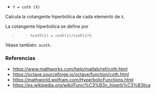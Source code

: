 - `Y = coth (X)`

Calcula la cotangente hiperbólica de cada elemento de `X`.

La cotangente hiperbólica se define por

> > `%coth(z) = cosh(z)/sinh(z)%`

Véase también: `acoth`.

### Referencias

- https://www.mathworks.com/help/matlab/ref/coth.html
- https://octave.sourceforge.io/octave/function/coth.html
- https://mathworld.wolfram.com/HyperbolicFunctions.html
- https://es.wikipedia.org/wiki/Funci%C3%B3n_hiperb%C3%B3lica
